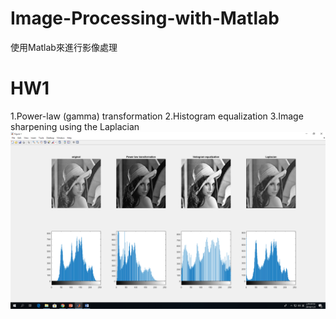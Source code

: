 # Image-Processing-with-Matlab
使用Matlab來進行影像處理

# HW1
1.Power-law (gamma) transformation
2.Histogram equalization
3.Image sharpening using the Laplacian
![image](https://github.com/leognha/Image-Processing-with-Matlab/blob/master/result/HW1.png)
